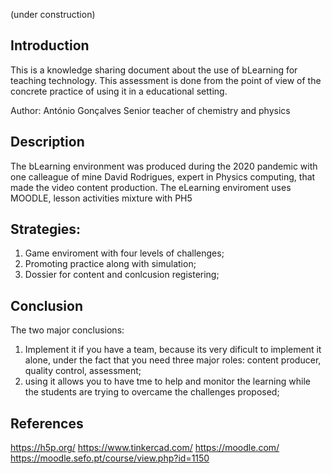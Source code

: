(under construction)

## Introduction
This is a knowledge sharing document about the use of bLearning for teaching technology. This assessment is done from the point of view of the concrete practice of using it in a 
educational setting.

Author: António Gonçalves
Senior teacher of chemistry and physics 

## Description
The bLearning environment was produced during the 2020 pandemic with one calleague of mine David Rodrigues, expert in Physics computing, 
that made the video content production. The eLearning enviroment uses MOODLE, lesson activities mixture with PH5 

## Strategies:
1. Game enviroment with four levels of challenges;
2. Promoting practice along with simulation;
3. Dossier for content and conlcusion registering;

## Conclusion
The two major conclusions:
1. Implement it if you have a team, because its very dificult to implement it alone, under the fact that you need three major roles:
   content producer, quality control, assessment;
2. using it allows you to have tme to help and monitor the learning while the students are trying to overcame the challenges proposed;

## References
https://h5p.org/
https://www.tinkercad.com/
https://moodle.com/
https://moodle.sefo.pt/course/view.php?id=1150
